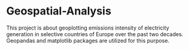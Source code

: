 # Geospatial-Analysis

This project is about geoplotting emissions intensity of electricity generation in selective countries of Europe over the past two decades.
Geopandas and matplotlib packages are utilized for this purpose.
